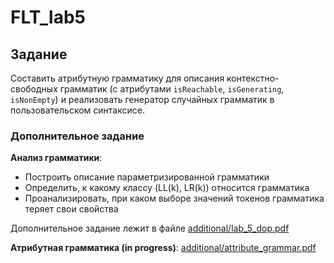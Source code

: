 # FLT_lab5

## Задание

Cоставить атрибутную грамматику для описания контекстно-свободных грамматик (с атрибутами `isReachable`, `isGenerating`, `isNonEmpty`) и реализовать генератор случайных грамматик в пользовательском синтаксисе.

### Дополнительное задание

**Анализ грамматики**:

- Построить описание параметризированной грамматики
- Определить, к какому классу (LL(k), LR(k)) относится грамматика
- Проанализировать, при каком выборе значений токенов грамматика теряет свои свойства

Дополнительное задание лежит в файле [additional/lab_5_dop.pdf](https://github.com/pollykon/FLT_lab5/blob/main/additional/lab_5_dop.pdf)

**Атрибутная грамматика (in progress)**: [additional/attribute_grammar.pdf](https://github.com/pollykon/FLT_lab5/blob/main/additional/attribute_grammar.pdf)
